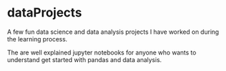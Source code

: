 # dataProjects
A few fun data science and data analysis projects I have worked on during the learning process.

The are well explained jupyter notebooks for anyone who wants to understand get started with pandas and data analysis. 
